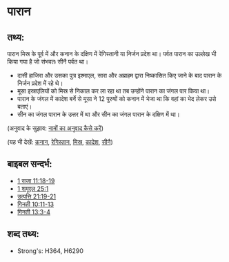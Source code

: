 # पारान #

## तथ्य: ##

पारान मिस्र के पूर्व में और कनान के दक्षिण में रेगिस्तानी या निर्जन प्रदेश था। पर्वत पारान का उल्लेख भी किया गया है जो संभवतः सीनै पर्वत था।

* दासी हाजिरा और उसका पुत्र इश्माएल, सारा और अब्राहम द्वारा निष्कासित किए जाने के बाद पारान के निर्जन प्रदेश में रहे थे।
* मूसा इस्राएलियों को मिस्र से निकाल कर ला रहा था तब उन्होंने पारान का जंगल पार किया था।
* पारान के जंगल में कादेश बर्ने से मूसा ने 12 पुरुषों को कनान में भेजा था कि वहां का भेद लेकर उसे बताएं।
* सीन का जंगल पारान के उत्तर में था और सीन का जंगल पारान के दक्षिण में था।

(अनुवाद के सुझाव: [नामों का अनुवाद कैसे करें](rc://hi/ta/man/translate/translate-names))

(यह भी देखें: [कनान](../names/canaan.md), [रेगिस्तान](../other/desert.md), [मिस्र](../names/egypt.md), [कादेश](../names/kadesh.md), [सीनै](../names/sinai.md))

## बाइबल सन्दर्भ: ##

* [1 राजा 11:18-19](rc://hi/tn/help/1ki/11/18)
* [1 शमूएल 25:1](rc://hi/tn/help/1sa/25/01)
* [उत्पत्ति 21:19-21](rc://hi/tn/help/gen/21/19)
* [गिनती 10:11-13](rc://hi/tn/help/num/10/11)
* [गिनती 13:3-4](rc://hi/tn/help/num/13/03)

## शब्द तथ्य: ##

* Strong's: H364, H6290
